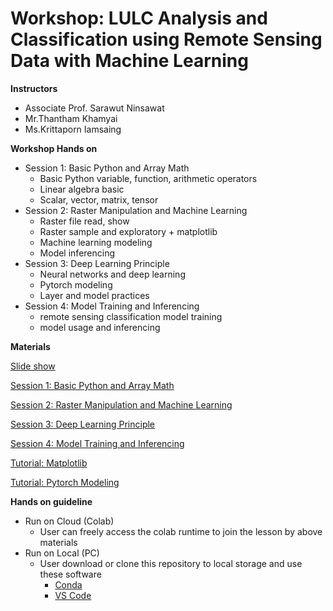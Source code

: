 # Workshop: LULC Analysis and Classification using Remote Sensing Data with Machine Learning


__Instructors__

- Associate Prof. Sarawut Ninsawat
- Mr.Thantham Khamyai
- Ms.Krittaporn Iamsaing

__Workshop Hands on__

- Session 1: Basic Python and Array Math
  - Basic Python variable, function, arithmetic operators
  - Linear algebra basic
  - Scalar, vector, matrix, tensor
- Session 2: Raster Manipulation and Machine Learning
  - Raster file read, show
  - Raster sample and exploratory + matplotlib
  - Machine learning modeling
  - Model inferencing
- Session 3: Deep Learning Principle
  - Neural networks and deep learning
  - Pytorch modeling
  - Layer and model practices
- Session 4: Model Training and Inferencing
  - remote sensing classification model training
  - model usage and inferencing

__Materials__

[Slide show](https://github.com/thanthamky/rs-lc-dl/blob/main/slideshow_compressed.pdf)

[Session 1: Basic Python and Array Math](https://colab.research.google.com/github/thanthamky/rs-lc-dl/blob/main/1_Python_Math.ipynb)

[Session 2: Raster Manipulation and Machine Learning](https://colab.research.google.com/github/thanthamky/rs-lc-dl/blob/main/2_EDA_Modeling.ipynb)

[Session 3: Deep Learning Principle](https://colab.research.google.com/github/thanthamky/rs-lc-dl/blob/main/3_Deep_Model_Training.ipynb)

[Session 4: Model Training and Inferencing](https://colab.research.google.com/github/thanthamky/rs-lc-dl/blob/main/4_Fine-tuning_Inferencing.ipynb)

[Tutorial: Matplotlib](https://colab.research.google.com/github/thanthamky/rs-lc-dl/blob/main/matplotlib_tutorial.ipynb)

[Tutorial: Pytorch Modeling](https://colab.research.google.com/github/thanthamky/rs-lc-dl/blob/main/pytorch_tutorial.ipynb)

__Hands on guideline__

- Run on Cloud (Colab)
  - User can freely access the colab runtime to join the lesson by above materials
- Run on Local (PC)
  - User download or clone this repository to local storage and use these software
    - [Conda](https://docs.anaconda.com/miniconda/)
    - [VS Code](https://code.visualstudio.com/)

